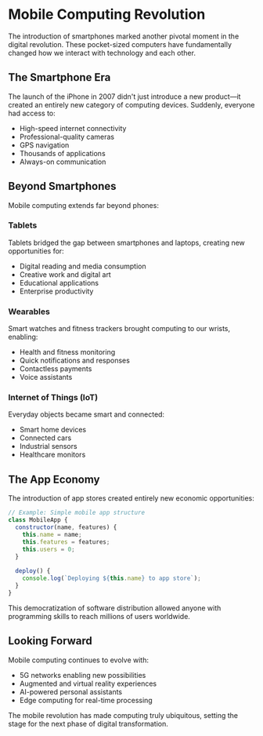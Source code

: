 # Mobile Computing Revolution

The introduction of smartphones marked another pivotal moment in the digital revolution. These pocket-sized computers have fundamentally changed how we interact with technology and each other.

## The Smartphone Era

The launch of the iPhone in 2007 didn't just introduce a new product—it created an entirely new category of computing devices. Suddenly, everyone had access to:

- High-speed internet connectivity
- Professional-quality cameras
- GPS navigation
- Thousands of applications
- Always-on communication

## Beyond Smartphones

Mobile computing extends far beyond phones:

### Tablets
Tablets bridged the gap between smartphones and laptops, creating new opportunities for:
- Digital reading and media consumption
- Creative work and digital art
- Educational applications
- Enterprise productivity

### Wearables
Smart watches and fitness trackers brought computing to our wrists, enabling:
- Health and fitness monitoring
- Quick notifications and responses
- Contactless payments
- Voice assistants

### Internet of Things (IoT)
Everyday objects became smart and connected:
- Smart home devices
- Connected cars
- Industrial sensors
- Healthcare monitors

## The App Economy

The introduction of app stores created entirely new economic opportunities:

```javascript
// Example: Simple mobile app structure
class MobileApp {
  constructor(name, features) {
    this.name = name;
    this.features = features;
    this.users = 0;
  }
  
  deploy() {
    console.log(`Deploying ${this.name} to app store`);
  }
}
```

This democratization of software distribution allowed anyone with programming skills to reach millions of users worldwide.

## Looking Forward

Mobile computing continues to evolve with:
- 5G networks enabling new possibilities
- Augmented and virtual reality experiences
- AI-powered personal assistants
- Edge computing for real-time processing

The mobile revolution has made computing truly ubiquitous, setting the stage for the next phase of digital transformation.